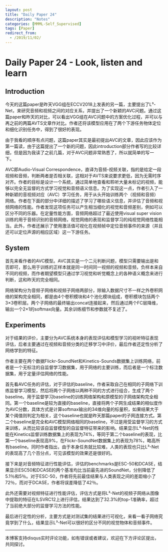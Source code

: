 ```yaml
---
layout: post
title: "Daily Paper 24"
description: "Notes"
categories: [MMML-Self_Supervised]
tags: [Paper]
redirect_from:
  - /2019/11/02/
---
```


# Daily Paper 24 - Look, listen and learn  

## Introduction  

今天的这篇paper是昨天VGG组在ECCV2018上发表的另一篇，主要提出了L³-Net，来研究音频和视频之间的对应关系，并提出了一个新颖的AVC问题。通过这篇paper和昨天的对比，可以看出VGG组在AVC问题中的方案优化过程，并可以与再之前的两篇AVTS文章作对比。作者还将该模型应用在了两个下游任务物体定位和细化识别任务中，得到了很好的表现。  

由于我看的顺序有点问题，这篇paper其实是最初提出AVC的文章，因此应该作为第一篇读，由于这篇提出了一个新的问题，因此introduction部分作者写的比较详细，但是因为我读了之前几篇，对于AVC问题非常熟悉了，所以就简单的写一下。  

AVC即Audio-Visual Correspondence，直译为音频-视频关联，指的是给定一段视频和音频，判断两者是否相关联，这相对于AVTS来说要求更低，因为无需时序对齐。作者的目标是设计一个系统，通过简单地查看和聆听大量未标记的视频，能够以完全无监督的方式学习视觉和音频语义信息。为了实现这一点，作者引入了一种新颖的音视频对应（AVC）学习任务，用于从头开始训练两个（视频和音频）网络。作者在下面的部分中详细的描述了学习了哪些语义信息，并评估了音频和视频网络的性能。作者发现这项任务可以产生相当细化的视觉和音频差别，例如可以区分不同的乐器。在定量性能方面，音频网络超过了最近使用visual super vision训练的用于音频识别的音频网络，视觉网络的表现和监督学习的纯视觉网络性能相当。此外，作者还展示了使用激活值可视化在视频帧中定位音频事件的来源（并且还可以定位声源的相应区域）这一下游任务。  

## System  

首先来看作者的AVC模型。AVC其实是一个二元判断问题，模型只需要输出是和否即可，那么用于训练的正样本就是同一时间同一视频的视频和音频，负样本来自不同的视频，而作者期望模型只通过学习视觉和听觉概念上的各种语义概念来进行判断，这和昨天的完全相同。  

网络架构分为音频子网络和视频子网络两部分，除输入数据尺寸不一样之外卷积网络的架构完全相同，都是由4个卷积模块和4个池化模块组成，卷积模块包括两个3×3卷积层。两个子网络的最终输出concat连接起来，然后通过两个FC层降维，输出一个2×1的softmax向量。其余训练细节和参数就不复述了。  

## Experiments  

对于结果的评价，主要分为AVC系统本身的表现评估和模型学习的视听特征表现评估，后者主要通过在视频和音频分类的迁移学习中评价，最后作者还定性分析了网络学到的特征。  

作者主要在两个数据Flickr-SoundNet和Kinetics-Sounds数据集上训练网络，前者是一个无标注的自监督学习数据集，用于网络的主要训练，而后者是一个标注数据集，用于定量评估网络的性能。  

首先看AVC任务的评估，对于评估的baseline，作者采取自己在相同的子网络下训练监督学习模型，然后将两个子网络以两种不同的方式进行组合，生成了两个baseline。用于监督学习baseline的训练网络架构和原模型的子网络架构完全相同。第一个baseline是较为直接的baseline，直接将两个子网生成结果的相似度作为AVC分数，具体方式是计算softmax输出的34维向量的标量积，如果结果大于某个阈值则判定为相关，这个baseline也就是昨天那篇paper的子网连接方式。第二个baseline是完全和AVC模型网络相同的baseline，不过是用受监督学习的方式来训练，从而比较该自监督模型的自监督特征带来的影响。结果显示L³-Net的性能在Kinetics监督训练数据集上的表现为74%，等同于第二个baseline的表现，比第一个baseline表现高9%，在Flickr-SoundNet数据集上的表现为78%，略高所有baseline。同时作者指出，由于本身任务就比较难，人类的表现也只比L³-Net的表现高了几个百分点，可见该模型的效果还是很好的。  

接下来是对音频特征进行性能评估，评估的benchmarks是ESC-50和DCASE，结果显示ESC50和DCASE的两个基准均比当前最先进的SoundNet，分别降低了5.1％和5％。对于ESC-50，作者将先前最佳结果与人类表现之间的差距缩小了72％，而对于DCASE，作者将误差降低了42％。  

此外还需要对视频特征进行性能评估，评估方式是将L³-Net的视频子网络从图像中提取的特征在ILSVRC12上进行评估，结果达到了32.3%的top-1准确率，超过了当前绝大部分的监督学习方法的性能。  

最后进行定性的分析，主要方式是对测试集的结果进行可视化，来看一看子网络究竟学到了什么，结果显示L³-Net可以很好的区分不同的视觉物体和音频事件。  

---
本博客支持disqus实时评论功能，如有错误或者建议，欢迎在下方评论区提出，共同探讨。  
